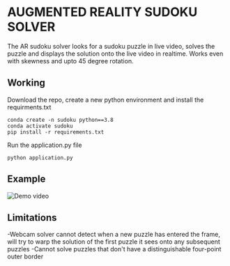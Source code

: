 # AUGMENTED REALITY SUDOKU SOLVER  
The AR sudoku solver looks for a sudoku puzzle in live video, solves the puzzle and displays the solution onto the live video in realtime.
Works even with skewness and upto 45 degree rotation.  
  
## Working  
Download the repo, create a new python environment and install the requirments.txt
```
conda create -n sudoku python==3.8
conda activate sudoku
pip install -r requirements.txt
```
Run the application.py file
```
python application.py
```
  
## Example
![Demo video](images/demo_.gif)  

## Limitations
-Webcam solver cannot detect when a new puzzle has entered the frame, will try to warp the solution of the first puzzle it sees onto any subsequent puzzles
-Cannot solve puzzles that don't have a distinguishable four-point outer border
